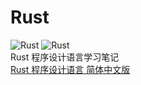 # Rust
![Rust](https://img.shields.io/badge/Language:-Rust-red.svg)
![Rust](https://img.shields.io/badge/IDE:-vscode-blue.svg)<br/>
Rust 程序设计语言学习笔记<br/>
[Rust 程序设计语言 简体中文版](https://kaisery.github.io/trpl-zh-cn/title-page.html)